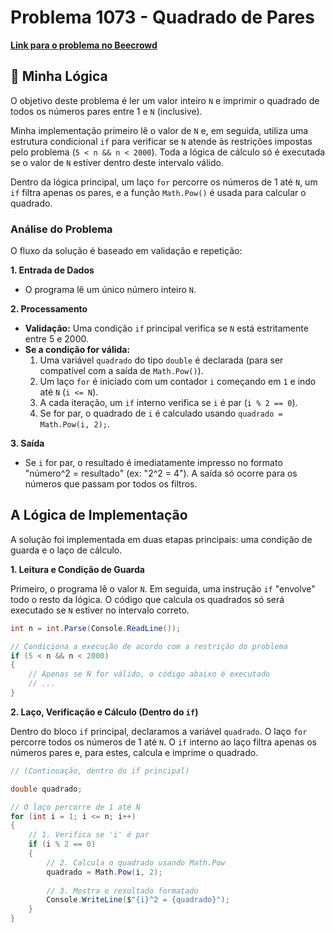 # Problema 1073 - Quadrado de Pares

**[Link para o problema no Beecrowd](https://www.beecrowd.com.br/judge/pt/problems/view/1073)**

## 🧠 Minha Lógica

O objetivo deste problema é ler um valor inteiro `N` e imprimir o quadrado de todos os números pares entre 1 e `N` (inclusive).

Minha implementação primeiro lê o valor de `N` e, em seguida, utiliza uma estrutura condicional `if` para verificar se `N` atende às restrições impostas pelo problema (`5 < n && n < 2000`). Toda a lógica de cálculo só é executada se o valor de `N` estiver dentro deste intervalo válido.

Dentro da lógica principal, um laço `for` percorre os números de 1 até `N`, um `if` filtra apenas os pares, e a função `Math.Pow()` é usada para calcular o quadrado.

### Análise do Problema

O fluxo da solução é baseado em validação e repetição:

**1. Entrada de Dados**
* O programa lê um único número inteiro `N`.

**2. Processamento**
* **Validação:** Uma condição `if` principal verifica se `N` está estritamente entre 5 e 2000.
* **Se a condição for válida:**
    1.  Uma variável `quadrado` do tipo `double` é declarada (para ser compatível com a saída de `Math.Pow()`).
    2.  Um laço `for` é iniciado com um contador `i` começando em `1` e indo até `N` (`i <= N`).
    3.  A cada iteração, um `if` interno verifica se `i` é par (`i % 2 == 0`).
    4.  Se for par, o quadrado de `i` é calculado usando `quadrado = Math.Pow(i, 2);`.

**3. Saída**
* Se `i` for par, o resultado é imediatamente impresso no formato "número^2 = resultado" (ex: "2^2 = 4"). A saída só ocorre para os números que passam por todos os filtros.

## A Lógica de Implementação

A solução foi implementada em duas etapas principais: uma condição de guarda e o laço de cálculo.

**1. Leitura e Condição de Guarda**

Primeiro, o programa lê o valor `N`. Em seguida, uma instrução `if` "envolve" todo o resto da lógica. O código que calcula os quadrados só será executado se `N` estiver no intervalo correto.

```csharp
int n = int.Parse(Console.ReadLine());

// Condiciona a execução de acordo com a restrição do problema
if (5 < n && n < 2000)
{
    // Apenas se N for válido, o código abaixo é executado
    // ...
}
```

**2. Laço, Verificação e Cálculo (Dentro do `if`)**

Dentro do bloco `if` principal, declaramos a variável `quadrado`. O laço `for` percorre todos os números de 1 até `N`. O `if` interno ao laço filtra apenas os números pares e, para estes, calcula e imprime o quadrado.

```csharp
// (Continuação, dentro do if principal)

double quadrado;

// O laço percorre de 1 até N
for (int i = 1; i <= n; i++)
{
    // 1. Verifica se 'i' é par
    if (i % 2 == 0)
    {
        // 2. Calcula o quadrado usando Math.Pow
        quadrado = Math.Pow(i, 2);
        
        // 3. Mostra o resultado formatado
        Console.WriteLine($"{i}^2 = {quadrado}");
    }
}
```